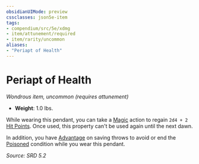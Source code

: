 ```yaml
---
obsidianUIMode: preview
cssclasses: json5e-item
tags:
- compendium/src/5e/xdmg
- item/attunement/required
- item/rarity/uncommon
aliases: 
- "Periapt of Health"
---
```

# Periapt of Health
*Wondrous item, uncommon (requires attunement)*  

- **Weight**: 1.0 lbs.

While wearing this pendant, you can take a [Magic](rules/actions.md#Magic) action to regain `2d4 + 2` [Hit Points](rules/variant-rules/hit-points-xphb.md). Once used, this property can't be used again until the next dawn.

In addition, you have [Advantage](rules/variant-rules/advantage-xphb.md) on saving throws to avoid or end the [Poisoned](rules/conditions.md#Poisoned) condition while you wear this pendant.

*Source: SRD 5.2*